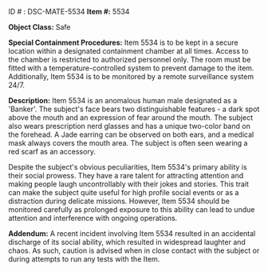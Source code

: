 ID # : DSC-MATE-5534
**Item #:** 5534

**Object Class:** Safe

**Special Containment Procedures:** Item 5534 is to be kept in a secure location within a designated containment chamber at all times. Access to the chamber is restricted to authorized personnel only. The room must be fitted with a temperature-controlled system to prevent damage to the item. Additionally, Item 5534 is to be monitored by a remote surveillance system 24/7.

**Description:** Item 5534 is an anomalous human male designated as a 'Banker'. The subject's face bears two distinguishable features - a dark spot above the mouth and an expression of fear around the mouth. The subject also wears prescription nerd glasses and has a unique two-color band on the forehead. A Jade earring can be observed on both ears, and a medical mask always covers the mouth area. The subject is often seen wearing a red scarf as an accessory.

Despite the subject's obvious peculiarities, Item 5534's primary ability is their social prowess. They have a rare talent for attracting attention and making people laugh uncontrollably with their jokes and stories. This trait can make the subject quite useful for high profile social events or as a distraction during delicate missions. However, Item 5534 should be monitored carefully as prolonged exposure to this ability can lead to undue attention and interference with ongoing operations.

**Addendum:** A recent incident involving Item 5534 resulted in an accidental discharge of its social ability, which resulted in widespread laughter and chaos. As such, caution is advised when in close contact with the subject or during attempts to run any tests with the Item.